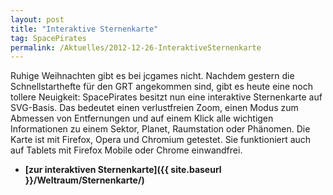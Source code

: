 ```yaml
---
layout: post
title: "Interaktive Sternenkarte"
tag: SpacePirates
permalink: /Aktuelles/2012-12-26-InteraktiveSternenkarte
---
```


Ruhige Weihnachten gibt es bei jcgames nicht. Nachdem gestern die Schnellstarthefte für den GRT angekommen sind, gibt es heute eine noch tollere Neuigkeit: SpacePirates besitzt nun eine interaktive Sternenkarte auf SVG-Basis. Das bedeutet einen verlustfreien Zoom, einen Modus zum Abmessen von Entfernungen und auf einem Klick alle wichtigen Informationen zu einem Sektor, Planet, Raumstation oder Phänomen. Die Karte ist mit Firefox, Opera und Chromium getestet. Sie funktioniert auch auf Tablets mit Firefox Mobile oder Chrome einwandfrei.

- **[zur interaktiven Sternenkarte]({{ site.baseurl }}/Weltraum/Sternenkarte/)**

